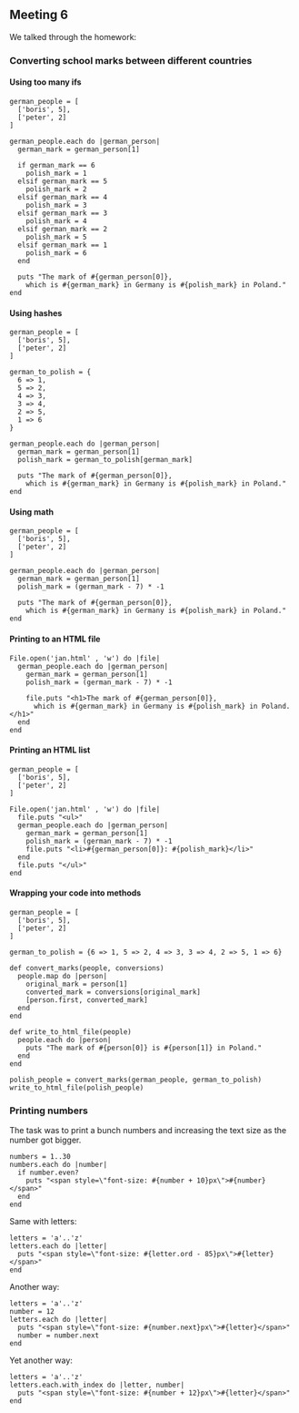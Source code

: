 ## Meeting 6

We talked through the homework:

### Converting school marks between different countries

#### Using too many ifs

    german_people = [
      ['boris', 5],
      ['peter', 2]
    ]

    german_people.each do |german_person|
      german_mark = german_person[1]

      if german_mark == 6
        polish_mark = 1
      elsif german_mark == 5
        polish_mark = 2
      elsif german_mark == 4
        polish_mark = 3
      elsif german_mark == 3
        polish_mark = 4
      elsif german_mark == 2
        polish_mark = 5
      elsif german_mark == 1
        polish_mark = 6
      end

      puts "The mark of #{german_person[0]},
        which is #{german_mark} in Germany is #{polish_mark} in Poland."
    end

#### Using hashes

    german_people = [
      ['boris', 5],
      ['peter', 2]
    ]

    german_to_polish = {
      6 => 1,
      5 => 2,
      4 => 3,
      3 => 4,
      2 => 5,
      1 => 6
    }

    german_people.each do |german_person|
      german_mark = german_person[1]
      polish_mark = german_to_polish[german_mark]

      puts "The mark of #{german_person[0]},
        which is #{german_mark} in Germany is #{polish_mark} in Poland."
    end

#### Using math

    german_people = [
      ['boris', 5],
      ['peter', 2]
    ]

    german_people.each do |german_person|
      german_mark = german_person[1]
      polish_mark = (german_mark - 7) * -1

      puts "The mark of #{german_person[0]},
        which is #{german_mark} in Germany is #{polish_mark} in Poland."
    end

#### Printing to an HTML file

    File.open('jan.html' , 'w') do |file|
      german_people.each do |german_person|
        german_mark = german_person[1]
        polish_mark = (german_mark - 7) * -1

        file.puts "<h1>The mark of #{german_person[0]},
          which is #{german_mark} in Germany is #{polish_mark} in Poland.</h1>"
      end
    end

#### Printing an HTML list

    german_people = [
      ['boris', 5],
      ['peter', 2]
    ]

    File.open('jan.html' , 'w') do |file|
      file.puts "<ul>"
      german_people.each do |german_person|
        german_mark = german_person[1]
        polish_mark = (german_mark - 7) * -1
        file.puts "<li>#{german_person[0]}: #{polish_mark}</li>"
      end
      file.puts "</ul>"
    end

#### Wrapping your code into methods

    german_people = [
      ['boris', 5],
      ['peter', 2]
    ]

    german_to_polish = {6 => 1, 5 => 2, 4 => 3, 3 => 4, 2 => 5, 1 => 6}

    def convert_marks(people, conversions)
      people.map do |person|
        original_mark = person[1]
        converted_mark = conversions[original_mark]
        [person.first, converted_mark]
      end
    end

    def write_to_html_file(people)
      people.each do |person|
        puts "The mark of #{person[0]} is #{person[1]} in Poland."
      end
    end

    polish_people = convert_marks(german_people, german_to_polish)
    write_to_html_file(polish_people)

### Printing numbers

The task was to print a bunch numbers and increasing the text size as the number got bigger.

    numbers = 1..30
    numbers.each do |number|
      if number.even?
        puts "<span style=\"font-size: #{number + 10}px\">#{number}</span>"
      end
    end

Same with letters:

    letters = 'a'..'z'
    letters.each do |letter|
      puts "<span style=\"font-size: #{letter.ord - 85}px\">#{letter}</span>"
    end

Another way:

    letters = 'a'..'z'
    number = 12
    letters.each do |letter|
      puts "<span style=\"font-size: #{number.next}px\">#{letter}</span>"
      number = number.next
    end

Yet another way:

    letters = 'a'..'z'
    letters.each.with_index do |letter, number|
      puts "<span style=\"font-size: #{number + 12}px\">#{letter}</span>"
    end
